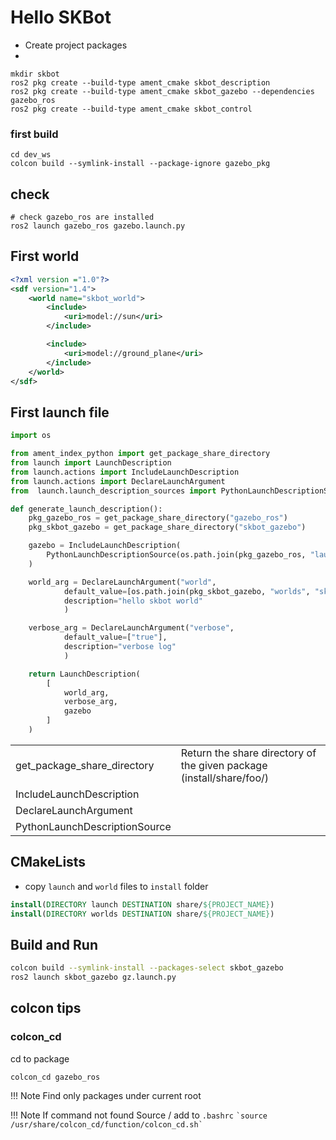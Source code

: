# Hello SKBot

- Create project packages
- 

```title="Create pkg"
mkdir skbot
ros2 pkg create --build-type ament_cmake skbot_description
ros2 pkg create --build-type ament_cmake skbot_gazebo --dependencies gazebo_ros
ros2 pkg create --build-type ament_cmake skbot_control
```

### first build
```
cd dev_ws
colcon build --symlink-install --package-ignore gazebo_pkg
```

## check
```
# check gazebo_ros are installed
ros2 launch gazebo_ros gazebo.launch.py
```

## First world

```xml title="skbot.world"
<?xml version ="1.0"?>
<sdf version="1.4">
    <world name="skbot_world">
        <include>
            <uri>model://sun</uri>
        </include>

        <include>
            <uri>model://ground_plane</uri>
        </include>
    </world>
</sdf>
```
## First launch file

```python
import os

from ament_index_python import get_package_share_directory
from launch import LaunchDescription
from launch.actions import IncludeLaunchDescription
from launch.actions import DeclareLaunchArgument
from  launch.launch_description_sources import PythonLaunchDescriptionSource

def generate_launch_description():
    pkg_gazebo_ros = get_package_share_directory("gazebo_ros")
    pkg_skbot_gazebo = get_package_share_directory("skbot_gazebo")

    gazebo = IncludeLaunchDescription(
        PythonLaunchDescriptionSource(os.path.join(pkg_gazebo_ros, "launch", "gazebo.launch.py"))
    )

    world_arg = DeclareLaunchArgument("world",
            default_value=[os.path.join(pkg_skbot_gazebo, "worlds", "skbot.world"), ""],
            description="hello skbot world"
            )

    verbose_arg = DeclareLaunchArgument("verbose",
            default_value=["true"],
            description="verbose log"
            )

    return LaunchDescription(
        [
            world_arg,
            verbose_arg,
            gazebo
        ]
    )

```

|                               |                                                                      |
| ----------------------------- | -------------------------------------------------------------------- |
| get_package_share_directory   | Return the share directory of the given package (install/share/foo/) |
| IncludeLaunchDescription      |                                                                      |
| DeclareLaunchArgument         |                                                                      |
| PythonLaunchDescriptionSource |                                                                      |


## CMakeLists
- copy `launch` and `world` files to `install` folder

```cmake
install(DIRECTORY launch DESTINATION share/${PROJECT_NAME})
install(DIRECTORY worlds DESTINATION share/${PROJECT_NAME})
```

## Build and Run
```bash
colcon build --symlink-install --packages-select skbot_gazebo
ros2 launch skbot_gazebo gz.launch.py
```

## colcon tips
### colcon_cd
cd to package

```
colcon_cd gazebo_ros
```
!!! Note
    Find only packages under current root


!!! Note
    If command not found 
    Source / add to `.bashrc`
    ```
    `source /usr/share/colcon_cd/function/colcon_cd.sh`
    ```



